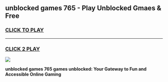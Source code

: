 
## unblocked games 765 - Play Unblocked Gmaes & Free
<h3>
<a href="https://premium.freeplayer.one?title=unblocked_games_765&ref=19F">CLICK TO PLAY</a></h3>
<hr>

<h3>
<a href="https://premium.freeplayer.one?title=unblocked_games_765&ref=19F">CLICK 2 PLAY</a>
  
</h3>

<a href="https://premium.freeplayer.one?title=unblocked_games_765&ref=19F/"><img src="https://clearcache.store/games.png"></a>


**unblocked games 765 games unblocked: Your Gateway to Fun and Accessible Online Gaming**
